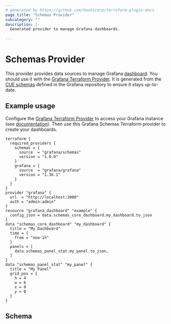 ```yaml
---
# generated by https://github.com/hashicorp/terraform-plugin-docs
page_title: "Schemas Provider"
subcategory: ""
description: |-
  Generated provider to manage Grafana dashboards. 
  
---
```


# Schemas Provider

This provider provides data sources to manage Grafana [dashboard](https://grafana.com/docs/grafana/latest/dashboards/). You should use it with the [Grafana Terraform Provider](https://registry.terraform.io/providers/grafana/grafana/latest). It is generated from the [CUE schemas](https://github.com/grafana/grafana/blob/main/kinds/dashboard/dashboard_kind.cue) defined in the Grafana repository to ensure it stays up-to-date.

## Example usage

Configure the [Grafana Terraform Provider](https://registry.terraform.io/providers/grafana/grafana/latest) to access your Grafana instance (see [documentation](https://grafana.com/docs/grafana-cloud/infrastructure-as-code/terraform/)). Then use this Grafana Schemas Terraform provider to create your dashboards.

```
terraform {
  required_providers {
    schemas = {
      source  = "grafana/schemas"
      version = "1.0.0"
    }
    grafana = {
      source  = "grafana/grafana"
      version = "1.36.1"
    }
  }
}
provider "grafana" {
  url  = "http://localhost:3000"
  auth = "admin:admin"
}
resource "grafana_dashboard" "example" {
  config_json = data.schemas_core_dashboard.my_dashboard.to_json
}
data "schemas_core_dashboard" "my_dashboard" {
  title = "My Dashboard"
  time = {
    from = "now-1h"
  }
  panels = [
    data.schemas_panel_stat.my_panel.to_json,
  ]
}
data "schemas_panel_stat" "my_panel" {
  title = "My Panel"
  grid_pos = {
    h = 4
    w = 6
    x = 0
    y = 0
  }
}
```

<!-- schema generated by tfplugindocs -->
## Schema
